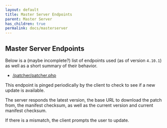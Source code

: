 ```yaml
---
layout: default
title: Master Server Endpoints
parent: Master Server
has_children: true
permalink: docs/masterserver
---
```


## Master Server Endpoints

Below is a (maybe incomplete?) list of endpoints used (as of version `4.10.1`)
as well as a short summary of their behavior.

- [/patcher/patcher.php](endpoints/patcher.php.md)

This endpoint is pinged periodically by the client to check to see if a new
update is available.

The server responds the latest version, the base URL to download the patch
from, the manifest checksum, as well as the current version and current
manifest checksum.

If there is a mismatch, the client prompts the user to update.